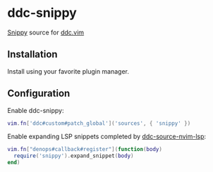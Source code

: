 # ddc-snippy

[Snippy](https://github.com/dcampos/nvim-snippy) source for [ddc.vim](https://github.com/Shougo/ddc.vim)

## Installation

Install using your favorite plugin manager.

## Configuration

Enable ddc-snippy:

```lua
vim.fn['ddc#custom#patch_global']('sources', { 'snippy' })
```

Enable expanding LSP snippets completed by [ddc-source-nvim-lsp](https://github.com/Shougo/ddc-source-nvim-lsp):

```lua
vim.fn["denops#callback#register"](function(body)
  require('snippy').expand_snippet(body)
end)
```
